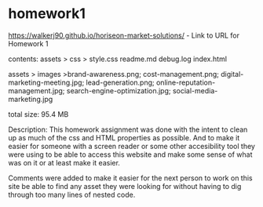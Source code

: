 # homework1

https://walkerj90.github.io/horiseon-market-solutions/ - Link to URL for Homework 1

contents:
assets > css > style.css
readme.md
debug.log
index.html

assets > images >brand-awareness.png; cost-management.png; digital-marketing-meeting.jpg; lead-generation.png; online-reputation-management.jpg; 
			search-engine-optimization.jpg; social-media-marketing.jpg

total size: 95.4 MB

Description:
This homework assignment was done with the intent to clean up as much of the css and HTML properties as possible. And to make it easier for someone with a screen reader or some other accesibility tool they were using to be able to access this website and make some sense of what was on it or at least make it easier.

Comments were added to make it easier for the next person to work on this site be able to find any asset they were looking for without having to dig through too many lines of nested code.